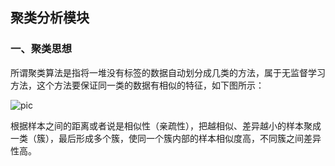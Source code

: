 ## 聚类分析模块
### 一、聚类思想
所谓聚类算法是指将一堆没有标签的数据自动划分成几类的方法，属于无监督学习方法，这个方法要保证同一类的数据有相似的特征，如下图所示：

![pic](https://upload-images.jianshu.io/upload_images/10053166-59cadcf7e6b112c3.png?imageMogr2/auto-orient/strip|imageView2/2/w/720)

根据样本之间的距离或者说是相似性（亲疏性），把越相似、差异越小的样本聚成一类（簇），最后形成多个簇，使同一个簇内部的样本相似度高，不同簇之间差异性高。

